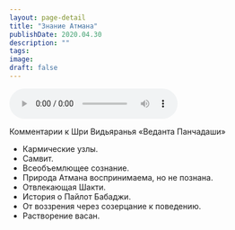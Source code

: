 ```yaml
---
layout: page-detail
title: "Знание Атмана"
publishDate: 2020.04.30
description: ""
tags:
image:
draft: false
---
```


<audio title="2020.04.30 - Знание Атмана.mp3" src="https://filer-api.advayta.org/v1.0/public/files/74160" controls=""></audio>

 Комментарии к Шри Видьяранья «Веданта Панчадаши»  
* Кармические узлы.
* Самвит.
* Всеобъемлющее сознание.
* Природа Атмана воспринимаема, но не познана.
* Отвлекающая Шакти.
* История о Пайлот Бабаджи.
* От воззрения через созерцание к поведению.
* Растворение васан.
  
  
